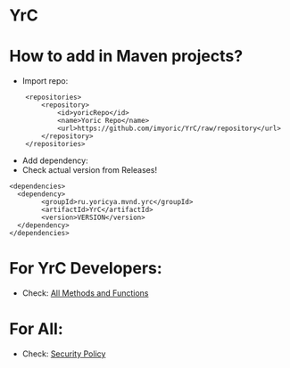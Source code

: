 # YrC
# How to add in Maven projects?
* Import repo:
```
    <repositories>
        <repository>
            <id>yoricRepo</id>
            <name>Yoric Repo</name>
            <url>https://github.com/imyoric/YrC/raw/repository</url>
        </repository>
    </repositories>
```
* Add dependency:
* Check actual version from Releases!
```
<dependencies>
  <dependency>
        <groupId>ru.yoricya.mvnd.yrc</groupId>
        <artifactId>YrC</artifactId>
        <version>VERSION</version>
  </dependency>
</dependencies>
```
# For YrC Developers:
* Check: [All Methods and Functions](Funcs.md)

# For All:
* Check: [Security Policy](SECURITY.md)
